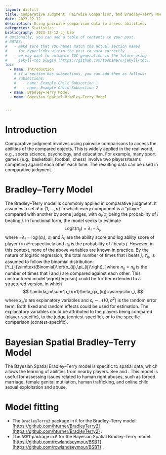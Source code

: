 ```yaml
---
layout: distill
title: Comparative Judgment, Pairwise Comparison, and Bradley–Terry Model
date: 2023-12-12 
description: Using pairwise comparison data to assess abilities. 
categories: Statistics
bibliography: 2023-12-12-cj.bib
# Optionally, you can add a table of contents to your post.
# NOTES:
#   - make sure that TOC names match the actual section names
#     for hyperlinks within the post to work correctly.
#   - we may want to automate TOC generation in the future using
#     jekyll-toc plugin (https://github.com/toshimaru/jekyll-toc).
toc:
  - name: Introduction
    # if a section has subsections, you can add them as follows:
    # subsections:
    #   - name: Example Child Subsection 1
    #   - name: Example Child Subsection 2
  - name: Bradley–Terry Model
  - name: Bayesian Spatial Bradley–Terry Model


---
```


# Introduction

Comparative judgment involves using pairwise comparisons to access the abilities of the compared objects. This is widely applied in the real world, e.g., sports science, psychology, and education. For example, many sport games (e.g., basketball, football, chess) involve two players/teams competing against each other each time. The resulting data can be used in comparative judgment. 

# Bradley–Terry Model

The Bradley–Terry model <d-cite key="btorigin"></d-cite> is commonly applied in comparative judgment. It assumes a set $\mathcal{P}=\left\{1,\dots,p\right\}$ in which every component is a "player" compared with another by some judges, with $\alpha_i/\alpha_j$ being the probability of $i$ beating $j$. In functional form, the model seeks to estimate 
$$
    \text{Logit}\left(\pi_{ij}\right) = \lambda_i-\lambda_j,
$$
where =$\lambda_i=\log\left(\alpha_i\right)$, $\alpha_i$ and $\lambda_i$ are the ability score and log ability score of player $i$ in $\mathcal{P}$ respectively and $\pi_{ij}$ is the probability of $i$ beats $j$. However, in this context, none of the above variables are known in practice. By the nature of logistic regression, the total number of times that $i$ beats $j$, $Y_{ij}$, is assumed to follow the binomial distribution: \[Y_{ij}\sim\text{Binomial}\left(n_{ij},\pi_{ij}\right), \]where $n_{ij}=n_{ji}$ is the number of times that $i$ and $j$ are compared against each other. This unstructured model \eqref{eq:usm} could be further extended to a structured version, in which 
$$
\lambda_i=\sum^p_{q=1}\beta_qx_{iq}+\varepsilon_i,
$$
where $x_q$'s are explanatory variables and $\varepsilon_i\sim\mathcal{N}\left(0,\sigma^2\right)$ is the random error term. Both fixed and random effects could be used for estimation. The explanatory variables could be attributed to the players being compared (player-specific), to the judge (contest-specific), or to the specific comparison (contest-specific). 

# Bayesian Spatial Bradley–Terry Model

The Bayesian Spatial Bradley–Terry model is specific to spatial data, which allows the learning of abilities from nearby players. See <d-cite key="rowland2022"></d-cite> and <d-cite key="rowlandt"></d-cite>. This model is useful for assessing issues related to human right abuses, such as forced marriage, female genital mutilation, human trafficking, and online child sexual exploitation and abuse. 

# Model fitting

* The `BradleyTerry2` package in `R` for the Bradley–Terry model: [https://github.com/hturner/BradleyTerry2](https://github.com/hturner/BradleyTerry2) <d-cite key="firth2012"></d-cite>.
* The `BSBT` package in `R` for the Bayesian Spatial Bradley–Terry model: [https://github.com/rowlandseymour/BSBT](https://github.com/rowlandseymour/BSBT) <d-cite key="bsbt"></d-cite>.
